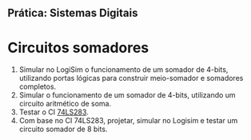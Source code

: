 ## Prática: Sistemas Digitais

# Circuitos somadores
1. Simular no LogiSim o funcionamento de um somador de 4-bits, utilizando portas lógicas para construir meio-somador e somadores completos.
2. Simular o funcionamento de um somador de 4-bits, utilizando um circuito aritmético de soma.  
3. Testar o CI [74LS283](74LS283_National.pdf).   
4. Com base no CI 74LS283, projetar, simular no Logisim e testar um circuito somador de 8 bits.
